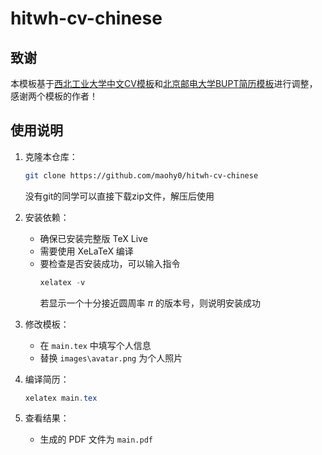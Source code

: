 # hitwh-cv-chinese

## 致谢
本模板基于[西北工业大学中文CV模板](https://www.overleaf.com/latex/templates/npu-cv/mncqzxhvfzrx)和[北京邮电大学BUPT简历模板](https://github.com/Yokumii/BUPT-CV-Template)进行调整，感谢两个模板的作者！

## 使用说明

1. 克隆本仓库：
   ```bash
   git clone https://github.com/maohy0/hitwh-cv-chinese
   ```
   没有git的同学可以直接下载zip文件，解压后使用

2. 安装依赖：
   - 确保已安装完整版 TeX Live
   - 需要使用 XeLaTeX 编译
   - 要检查是否安装成功，可以输入指令
     ```powershell
     xelatex -v
     ```
     若显示一个十分接近圆周率 $\pi$ 的版本号，则说明安装成功

3. 修改模板：
   - 在 `main.tex` 中填写个人信息
   - 替换 `images\avatar.png` 为个人照片

4. 编译简历：
   ```powershell
   xelatex main.tex
   ```

5. 查看结果：
   - 生成的 PDF 文件为 `main.pdf`